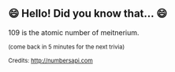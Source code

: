## 😄 Hello! Did you know that... 😄
109 is the atomic number of meitnerium.

<sup>(come back in 5 minutes for the next trivia)</sup>


<sup>Credits: http://numbersapi.com</sup>
